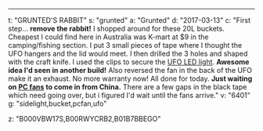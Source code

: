 ---
t: "GRUNTED'S RABBIT"
s: "grunted"
a: "Grunted"
d: "2017-03-13"
c: "First step... <strong>remove the rabbit!</strong> I shopped around for these 20L buckets. Cheapest I could find here in Australia was K-mart at $9 in the camping/fishing section. I put 3 small pieces of tape where I thought the UFO hangers and the lid would meet. I then drilled the 3 holes and shaped with the craft knife. I used the clips to secure the <a href='https://amzn.to/36NO5zr'>UFO LED light</a>. <strong>Awesome idea I'd seen in another build!</strong> Also reversed the fan in the back of the UFO make it an exhaust. No more warranty now! All done for today. <strong>Just waiting on <a href='http://www.amazon.com/gp/product/B002R9RBO0/ref=as_li_tl?ie=UTF8&camp=1789&creative=390957&creativeASIN=B002R9RBO0&linkCode=as2&tag=spacbuck-20&linkId=7A2LO6CV2AZYV5CP'>PC fans</a> to come in from China.</strong> There are a few gaps in the black tape which need going over, but i figured I'd wait until the fans arrive."
v: "6401"
g: "sidelight,bucket,pcfan,ufo"

z: "B000VBW17S,B00RWYCRB2,B01B7BBEGO"
